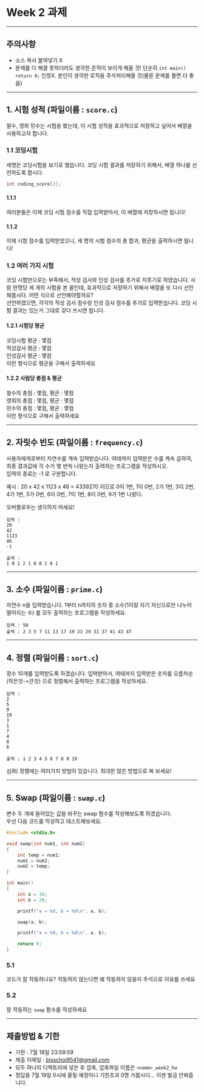 # Week 2 과제  

---

## 주의사항
- 소스 복사 붙여넣기 X
- 문제를 다 해결 못하더라도 생각한 흔적이 보이게 해올 것! 단순히 `int main() return 0;` 인정X. 본인이 생각한 로직을 주석처리해올 것(물론 문제를 풀면 더 좋음)

---

## 1. 시험 성적 (파일이름 : `score.c`)

철수, 영희 민수는 시험을 봤는데, 이 시험 성적을 효과적으로 저장하고 싶어서 배열을 사용하고자 합니다.

### 1.1 코딩시험
세명은 코딩시험을 보기로 했습니다. 코딩 시험 결과를 저장하기 위해서, 배열 하나를 선언하도록 합시다.
```c
int coding_score[3];
```

#### 1.1.1
여러분들은 이제 코딩 시험 점수를 직접 입력받아서, 이 배열에 저장하시면 됩니다!

#### 1.1.2
이제 시험 점수를 입력받았으니, 세 명의 시험 점수의 총 합과, 평균을 출력하시면 됩니다!

### 1.2 여러 가지 시험
코딩 시험만으로는 부족해서, 적성 검사와 인성 검사를 추가로 치루기로 하였습니다. 사람 한명당 세 개의 시험을 본 꼴인데, 효과적으로 저장하기 위해서 배열을 또 다시 선언해봅시다. 어떤 식으로 선언해야할까요?  
선언하였으면, 각각의 적성 검사 점수랑 인성 검사 점수를 추가로 입력받습니다. 코딩 시험 결과는 있는거 그대로 갖다 쓰시면 됩니다.  

#### 1.2.1 시험당 평균
코딩시험 평균 : 몇점  
적성검사 평균 : 몇점  
인성검사 평균 : 몇점  
이런 형식으로 평균을 구해서 출력하세요

#### 1.2.2 사람당 총점 & 평균  
철수의 총점 : 몇점,  평균 : 몇점  
영희의 총점 : 몇점,  평균 : 몇점  
민수의 총점 : 몇점,  평균 : 몇점  
이런 형식으로 구해서 출력하세요  

---

## 2. 자릿수 빈도 (파일이름 : `frequency.c`)
사용자에게로부터 자연수를 계속 입력받습니다. 여태까지 입력받은 수를 계속 곱하여, 최종 결과값에 각 수가 몇 번씩 나왔는지 출력하는 프로그램을 작성하시오.  
입력의 종료는 -1 로 구분합니다.

예시 : 20 x 42 x 1123 x 46 = 4339270 이므로 0이 1번, 1이 0번, 2가 1번, 3이 2번, 4가 1번, 5가 0번, 6이 0번, 7이 1번, 8이 0번, 9가 1번 나왔다.

오버플로우는 생각하지 마세요!

```
입력 :
20
42
1123
46
-1

출력 :  
1 0 1 2 1 0 0 1 0 1
```

---

## 3. 소수 (파일이름 : `prime.c`)
자연수 n을 입력받습니다. 1부터 n까지의 숫자 중 소수(1이랑 자기 자신으로만 나누어 떨어지는 수) 를 모두 출력하는 프로그램을 작성하세요.  

```
입력 : 50
출력 : 2 3 5 7 11 13 17 19 23 29 31 37 41 43 47
```

---

## 4. 정렬 (파일이름 : `sort.c`)
정수 10개를 입력받도록 하겠습니다. 입력받아서, 여태까지 입력받은 숫자를 오름차순(작은것->큰것) 으로 정렬해서 출력하는 프로그램을 작성하세요.

```
입력 :
2
5
9
10
3
1
7
4
8
6

출력 : 1 2 3 4 5 6 7 8 9 10
```
심화) 정렬에는 여러가지 방법이 있습니다. 최대한 많은 방법으로 짜 보세요!

---

## 5. Swap (파일이름 : `swap.c`)

변수 두 개에 들어있는 값을 바꾸는 swap 함수를 작성해보도록 하겠습니다.  
우선 다음 코드를 작성하고 테스트해보세요.  

```c
#include <stdio.h>

void swap(int num1, int num2)
{
    int temp = num1;
    num1 = num2;
    num2 = temp;
}

int main()
{
    int a = 10;
    int b = 20;

    printf("a = %d, b = %d\n", a, b);

    swap(a, b);

    printf("a = %d, b = %d\n", a, b);

    return 0;
}
```

### 5.1
코드가 잘 작동하나요? 작동하지 않는다면 왜 작동하지 않을지 주석으로 이유를 쓰세요
### 5.2
잘 작동하는 `swap` 함수를 작성하세요

---

## 제출방법 & 기한
- 기한 : 7월 18일 23:59:59
- 제출 이메일 : bisschoi9541@gmail.com
- 모두 하나의 디렉토리에 넣은 후 압축, 압축파일 이름은 `<name>_week2_hw`
- 정답을 7월 19일 0시에 올릴 예정이니 기한초과 0명 가봅시다... 이젠 벌금 안봐줍니다.
